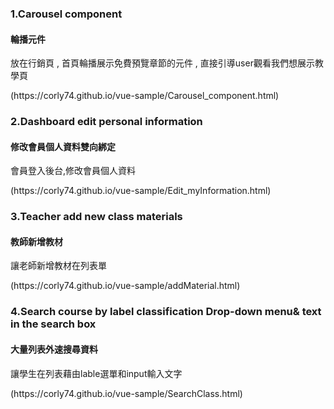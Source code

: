 <h3>1.Carousel component</h3>
<h4>輪播元件</h4>
<p>放在行銷頁 , 首頁輪播展示免費預覽章節的元件 , 直接引導user觀看我們想展示教學頁</p>
(https://corly74.github.io/vue-sample/Carousel_component.html)



<h3>2.Dashboard edit personal information</h3>
<h4>修改會員個人資料雙向綁定</h4>
<p>會員登入後台,修改會員個人資料</p>
(https://corly74.github.io/vue-sample/Edit_myInformation.html)


<h3>3.Teacher add new class materials</h3>
<h4>教師新增教材</h4>
<p>讓老師新增教材在列表單</p>
(https://corly74.github.io/vue-sample/addMaterial.html)


<h3>4.Search course by label classification Drop-down menu& text in the search box </h3>
<h4>大量列表外速搜尋資料</h4>
<p>讓學生在列表藉由lable選單和input輸入文字</p>
(https://corly74.github.io/vue-sample/SearchClass.html)



